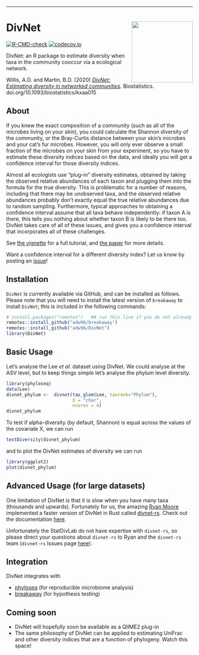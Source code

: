 ------------------------------------------------------------------------

# DivNet <img src="docs/divnet-logo.png" align="right" width="165px"/>

<!-- badges: start -->

[![R-CMD-check](https://github.com/adw96/DivNet/workflows/R-CMD-check/badge.svg)](https://github.com/adw96/DivNet/actions) [![codecov.io](https://codecov.io/gh/adw96/DivNet/coverage.svg?branch=master)](https://codecov.io/gh/adw96/DivNet?branch=master) <!-- badges: end -->

DivNet: an R package to estimate diversity when taxa in the community cooccur via a ecological network.

Willis, A.D. and Martin, B.D. (2020) [*DivNet: Estimating diversity in networked communities*](https://academic.oup.com/biostatistics/advance-article-abstract/doi/10.1093/biostatistics/kxaa015/5841114). Biostatistics. doi.org/10.1093/biostatistics/kxaa015

## About

If you knew the exact composition of a community (such as all of the microbes living on your skin), you could calculate the Shannon diversity of the community, or the Bray-Curtis distance between your skin’s microbes and your cat’s fur microbes. However, you will only ever observe a small fraction of the microbes on your skin from your experiment, so you have to estimate these diversity indices based on the data, and ideally you will get a confidence interval for those diversity indices.

Almost all ecologists use “plug-in” diversity estimates, obtained by taking the observed relative abundances of each taxon and plugging them into the formula for the true diversity. This is problematic for a number of reasons, including that there may be unobserved taxa, and the observed relative abundances probably don’t exactly equal the true relative abundances due to random sampling. Furthermore, typical approaches to obtaining a confidence interval assume that all taxa behave independently: if taxon A is there, this tells you nothing about whether taxon B is likely to be there too. DivNet takes care of all of these issues, and gives you a confidence interval that incorporates all of these challenges.

See [the vignette](https://github.com/adw96/DivNet/blob/master/vignettes/getting-started.Rmd) for a full tutorial, and [the paper](https://www.biorxiv.org/content/early/2018/04/21/305045) for more details.

Want a confidence interval for a different diversity index? Let us know by posting an [issue](https://github.com/adw96/DivNet/issues)!

## Installation

`DivNet` is currently available via GitHub, and can be installed as follows. Please note that you will need to install the latest version of `breakaway` to install `DivNet`; this is included in the following commands:

``` r
# install.packages("remotes")   ## run this line if you do not already have remotes installed
remotes::install_github("adw96/breakaway")
remotes::install_github("adw96/DivNet")
library(DivNet)
```

## Basic Usage

Let’s analyse the Lee *et al.* dataset using DivNet. We could analyse at the ASV level, but to keep things simple let’s analyse the phylum level diversity.

``` r
library(phyloseq)
data(Lee)
divnet_phylum <-  divnet(tax_glom(Lee, taxrank="Phylum"),
                         X = "char",
                         ncores = 4)
divnet_phylum
```

To test if alpha-diversity (by default, Shannon) is equal across the values of the covariate X, we can run

``` r
testDiversity(divnet_phylum)
```

and to plot the DivNet estimates of diversity we can run

``` r
library(ggplot2)
plot(divnet_phylum)
```

## Advanced Usage (for large datasets)

One limitation of DivNet is that it is slow when you have many taxa (thousands and upwards). Fortunately for us, the amazing [Ryan Moore](https://www.tenderisthebyte.com/) implemented a faster version of DivNet in Rust called [divnet-rs](https://github.com/mooreryan/divnet-rs). Check out the documentation [here](https://github.com/mooreryan/divnet-rs).

Unfortunately the StatDivLab do not have expertise with `divnet-rs`, so please direct your questions about `divnet-rs` to Ryan and the `divnet-rs` team (`divnet-rs` Issues page [here](https://github.com/mooreryan/divnet-rs/issues)).

## Integration

DivNet integrates with

-   [phyloseq](https://joey711.github.io/phyloseq/) (for reproducible microbiome analysis)
-   [breakaway](https://github.com/adw96/breakaway) (for hypothesis testing)

## Coming soon

-   DivNet will hopefully soon be available as a QIIME2 plug-in
-   The same philosophy of DivNet can be applied to estimating UniFrac and other diversity indices that are a function of phylogeny. Watch this space!
